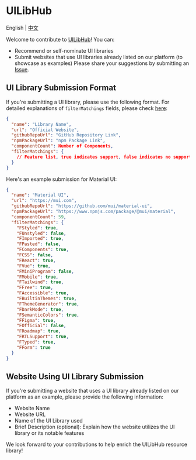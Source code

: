 # UILibHub

English | [中文](./README-zh.md)

Welcome to contribute to [UILibHub](https://uilibhub.com)! You can:
- Recommend or self-nominate UI libraries
- Submit websites that use UI libraries already listed on our platform (to showcase as examples)
Please share your suggestions by submitting an [Issue](https://github.com/aidevtoolkit/uilibhub/issues).

## UI Library Submission Format
If you're submitting a UI library, please use the following format. For detailed explanations of `filterMatchings` fields, please check [here](https://uilibhub.com/about):

```json
{
  "name": "Library Name",
  "url": "Official Website",
  "githubRepoUrl": "GitHub Repository Link",
  "npmPackageUrl": "npm Package Link",
  "componentCount": Number of Components,
  "filterMatchings": {
    // Feature list, true indicates support, false indicates no support
  }
}
```

Here's an example submission for Material UI:

```json
{
  "name": "Material UI",
  "url": "https://mui.com",
  "githubRepoUrl": "https://github.com/mui/material-ui",
  "npmPackageUrl": "https://www.npmjs.com/package/@mui/material",
  "componentCount": 59,
  "filterMatchings": {
    "FStyled": true,
    "FUnstyled": false,
    "FImported": true,
    "FPasted": false,
    "FComponents": true,
    "FCSS": false,
    "FReact": true,
    "FVue": true,
    "FMiniProgram": false,
    "FMobile": true,
    "FTailwind": true,
    "FFree": true,
    "FAccessible": true,
    "FBuiltinThemes": true,
    "FThemeGenerator": true,
    "FDarkMode": true,
    "FSemanticColors": true,
    "FFigma": true,
    "FOfficial": false,
    "FRoadmap": true,
    "FRTLSupport": true,
    "FTyped": true,
    "FForm": true
  }
}
```

## Website Using UI Library Submission
If you're submitting a website that uses a UI library already listed on our platform as an example, please provide the following information:
- Website Name
- Website URL
- Name of the UI Library used
- Brief Description (optional): Explain how the website utilizes the UI library or its notable features

We look forward to your contributions to help enrich the UILibHub resource library!
